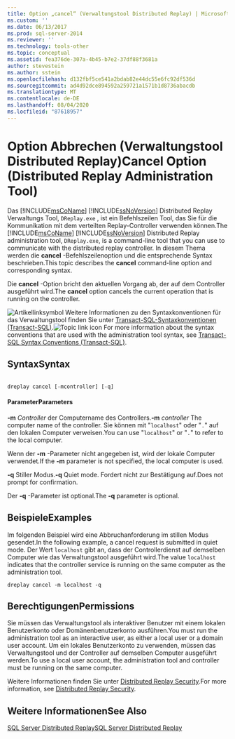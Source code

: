 ```yaml
---
title: Option „cancel“ (Verwaltungstool Distributed Replay) | Microsoft-Dokumentation
ms.custom: ''
ms.date: 06/13/2017
ms.prod: sql-server-2014
ms.reviewer: ''
ms.technology: tools-other
ms.topic: conceptual
ms.assetid: fea376de-307a-4b45-b7e2-37df88f3681a
author: stevestein
ms.author: sstein
ms.openlocfilehash: d132fbf5ce541a2bdab82e44dc55e6fc92df536d
ms.sourcegitcommit: ad4d92dce894592a259721a1571b1d8736abacdb
ms.translationtype: MT
ms.contentlocale: de-DE
ms.lasthandoff: 08/04/2020
ms.locfileid: "87618957"
---
```

# <a name="cancel-option-distributed-replay-administration-tool"></a><span data-ttu-id="15e22-102">Option Abbrechen (Verwaltungstool Distributed Replay)</span><span class="sxs-lookup"><span data-stu-id="15e22-102">Cancel Option (Distributed Replay Administration Tool)</span></span>
  <span data-ttu-id="15e22-103">Das [!INCLUDE[msCoName](../../includes/msconame-md.md)] [!INCLUDE[ssNoVersion](../../includes/ssnoversion-md.md)] Distributed Replay Verwaltungs Tool, `DReplay.exe` , ist ein Befehlszeilen Tool, das Sie für die Kommunikation mit dem verteilten Replay-Controller verwenden können.</span><span class="sxs-lookup"><span data-stu-id="15e22-103">The [!INCLUDE[msCoName](../../includes/msconame-md.md)] [!INCLUDE[ssNoVersion](../../includes/ssnoversion-md.md)] Distributed Replay administration tool, `DReplay.exe`, is a command-line tool that you can use to communicate with the distributed replay controller.</span></span> <span data-ttu-id="15e22-104">In diesem Thema werden die **cancel** -Befehlszeilenoption und die entsprechende Syntax beschrieben.</span><span class="sxs-lookup"><span data-stu-id="15e22-104">This topic describes the **cancel** command-line option and corresponding syntax.</span></span>

 <span data-ttu-id="15e22-105">Die **cancel** -Option bricht den aktuellen Vorgang ab, der auf dem Controller ausgeführt wird.</span><span class="sxs-lookup"><span data-stu-id="15e22-105">The **cancel** option cancels the current operation that is running on the controller.</span></span>

 <span data-ttu-id="15e22-106">![Artikellinksymbol](../../database-engine/media/topic-link.gif "Symbol für Themenlink") Weitere Informationen zu den Syntaxkonventionen für das Verwaltungstool finden Sie unter [Transact-SQL-Syntaxkonventionen &#40;Transact-SQL&#41;](/sql/t-sql/language-elements/transact-sql-syntax-conventions-transact-sql).</span><span class="sxs-lookup"><span data-stu-id="15e22-106">![Topic link icon](../../database-engine/media/topic-link.gif "Topic link icon") For more information about the syntax conventions that are used with the administration tool syntax, see [Transact-SQL Syntax Conventions &#40;Transact-SQL&#41;](/sql/t-sql/language-elements/transact-sql-syntax-conventions-transact-sql).</span></span>

## <a name="syntax"></a><span data-ttu-id="15e22-107">Syntax</span><span class="sxs-lookup"><span data-stu-id="15e22-107">Syntax</span></span>

```

dreplay cancel [-mcontroller] [-q] 
```

#### <a name="parameters"></a><span data-ttu-id="15e22-108">Parameter</span><span class="sxs-lookup"><span data-stu-id="15e22-108">Parameters</span></span>
 <span data-ttu-id="15e22-109">**-m** *Controller* der Computername des Controllers.</span><span class="sxs-lookup"><span data-stu-id="15e22-109">**-m** *controller* The computer name of the controller.</span></span> <span data-ttu-id="15e22-110">Sie können mit "`localhost`" oder "`.`" auf den lokalen Computer verweisen.</span><span class="sxs-lookup"><span data-stu-id="15e22-110">You can use "`localhost`" or "`.`" to refer to the local computer.</span></span>

 <span data-ttu-id="15e22-111">Wenn der **-m** -Parameter nicht angegeben ist, wird der lokale Computer verwendet.</span><span class="sxs-lookup"><span data-stu-id="15e22-111">If the **-m** parameter is not specified, the local computer is used.</span></span>

 <span data-ttu-id="15e22-112">**-q** Stiller Modus.</span><span class="sxs-lookup"><span data-stu-id="15e22-112">**-q** Quiet mode.</span></span> <span data-ttu-id="15e22-113">Fordert nicht zur Bestätigung auf.</span><span class="sxs-lookup"><span data-stu-id="15e22-113">Does not prompt for confirmation.</span></span>

 <span data-ttu-id="15e22-114">Der **-q** -Parameter ist optional.</span><span class="sxs-lookup"><span data-stu-id="15e22-114">The **-q** parameter is optional.</span></span>

## <a name="examples"></a><span data-ttu-id="15e22-115">Beispiele</span><span class="sxs-lookup"><span data-stu-id="15e22-115">Examples</span></span>
 <span data-ttu-id="15e22-116">Im folgenden Beispiel wird eine Abbruchanforderung im stillen Modus gesendet.</span><span class="sxs-lookup"><span data-stu-id="15e22-116">In the following example, a cancel request is submitted in quiet mode.</span></span> <span data-ttu-id="15e22-117">Der Wert `localhost` gibt an, dass der Controllerdienst auf demselben Computer wie das Verwaltungstool ausgeführt wird.</span><span class="sxs-lookup"><span data-stu-id="15e22-117">The value `localhost` indicates that the controller service is running on the same computer as the administration tool.</span></span>

```
dreplay cancel -m localhost -q
```

## <a name="permissions"></a><span data-ttu-id="15e22-118">Berechtigungen</span><span class="sxs-lookup"><span data-stu-id="15e22-118">Permissions</span></span>
 <span data-ttu-id="15e22-119">Sie müssen das Verwaltungstool als interaktiver Benutzer mit einem lokalen Benutzerkonto oder Domänenbenutzerkonto ausführen.</span><span class="sxs-lookup"><span data-stu-id="15e22-119">You must run the administration tool as an interactive user, as either a local user or a domain user account.</span></span> <span data-ttu-id="15e22-120">Um ein lokales Benutzerkonto zu verwenden, müssen das Verwaltungstool und der Controller auf demselben Computer ausgeführt werden.</span><span class="sxs-lookup"><span data-stu-id="15e22-120">To use a local user account, the administration tool and controller must be running on the same computer.</span></span>

 <span data-ttu-id="15e22-121">Weitere Informationen finden Sie unter [Distributed Replay Security](distributed-replay-security.md).</span><span class="sxs-lookup"><span data-stu-id="15e22-121">For more information, see [Distributed Replay Security](distributed-replay-security.md).</span></span>

## <a name="see-also"></a><span data-ttu-id="15e22-122">Weitere Informationen</span><span class="sxs-lookup"><span data-stu-id="15e22-122">See Also</span></span>
 [<span data-ttu-id="15e22-123">SQL Server Distributed Replay</span><span class="sxs-lookup"><span data-stu-id="15e22-123">SQL Server Distributed Replay</span></span>](sql-server-distributed-replay.md)


